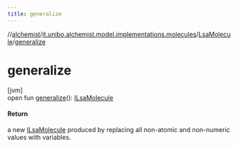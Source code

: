 ```yaml
---
title: generalize
---
```

//[alchemist](../../../index.html)/[it.unibo.alchemist.model.implementations.molecules](../index.html)/[LsaMolecule](index.html)/[generalize](generalize.html)



# generalize



[jvm]\
open fun [generalize](generalize.html)(): [ILsaMolecule](../../it.unibo.alchemist.model.interfaces/-i-lsa-molecule/index.html)



#### Return



a new [ILsaMolecule](../../it.unibo.alchemist.model.interfaces/-i-lsa-molecule/index.html) produced by replacing all non-atomic and non-numeric values with variables.




